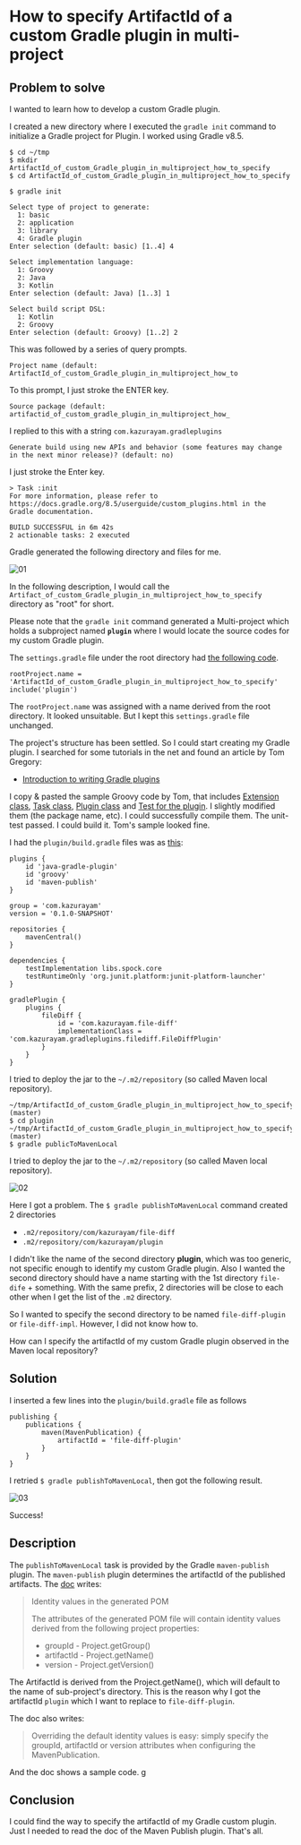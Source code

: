 # How to specify ArtifactId of a custom Gradle plugin in multi-project

## Problem to solve

I wanted to learn how to develop a custom Gradle plugin.

I created a new directory where I executed the `gradle init` command to initialize a Gradle project for Plugin. I worked using Gradle v8.5.

```
$ cd ~/tmp
$ mkdir ArtifactId_of_custom_Gradle_plugin_in_multiproject_how_to_specify
$ cd ArtifactId_of_custom_Gradle_plugin_in_multiproject_how_to_specify
```

```
$ gradle init

Select type of project to generate:
  1: basic
  2: application
  3: library
  4: Gradle plugin
Enter selection (default: basic) [1..4] 4

Select implementation language:
  1: Groovy
  2: Java
  3: Kotlin
Enter selection (default: Java) [1..3] 1

Select build script DSL:
  1: Kotlin
  2: Groovy
Enter selection (default: Groovy) [1..2] 2
```
This was followed by a series of query prompts.

```
Project name (default: ArtifactId_of_custom_Gradle_plugin_in_multiproject_how_to 
```
To this prompt, I just stroke the ENTER key.

```
Source package (default: artifactid_of_custom_gradle_plugin_in_multiproject_how_
```
I replied to this with a string `com.kazurayam.gradleplugins`

```
Generate build using new APIs and behavior (some features may change in the next minor release)? (default: no) 
```

I just stroke the Enter key.

```
> Task :init
For more information, please refer to https://docs.gradle.org/8.5/userguide/custom_plugins.html in the Gradle documentation.

BUILD SUCCESSFUL in 6m 42s
2 actionable tasks: 2 executed
```

Gradle generated the following directory and files for me.

![01](https://kazurayam.github.io/ArtifactId_of_custom_Gradle_plugin_in_multiproject_how_to_specify/images/01_project_in_finder.png)

In the following description, I would call the `Artifact_of_custom_Gradle_plugin_in_multiproject_how_to_specify` directory as "root" for short. 

Please note that the `gradle init` command generated a Multi-project which holds a subproject named **`plugin`** where I would locate the source codes for my custom Gradle plugin.

The `settings.gradle` file under the root directory had [the following code](https://github.com/kazurayam/ArtifactId_of_custom_Gradle_plugin_in_multiproject_how_to_specify/blob/master/settings.gradle).

```
rootProject.name = 'ArtifactId_of_custom_Gradle_plugin_in_multiproject_how_to_specify'
include('plugin')
```

The `rootProject.name` was assigned with a name derived from the root directory. It looked unsuitable. But I kept this `settings.gradle` file unchanged. 

The project's structure has been settled. So I could start creating my Gradle plugin. I searched for some tutorials in the net and found an article by Tom Gregory:

- [Introduction to writing Gradle plugins](https://tomgregory.com/gradle/introduction-to-gradle-plugins/)

I copy & pasted the sample Groovy code by Tom, that includes [Extension class](https://tomgregory.com/gradle/introduction-to-gradle-plugins/#3-extension-class), [Task class](https://tomgregory.com/gradle/introduction-to-gradle-plugins/#4-task-class), [Plugin class](https://tomgregory.com/gradle/introduction-to-gradle-plugins/#5-plugin-class) and [Test for the plugin](https://tomgregory.com/gradle/introduction-to-gradle-plugins/#6-adding-a-plugin-integration-test). I slightly modified them (the package name, etc). I could successfully compile them. The unit-test passed. I could build it. Tom's sample looked fine. 

I had the `plugin/build.gradle` files was as [this](https://github.com/kazurayam/ArtifactId_of_custom_Gradle_plugin_in_multiproject_how_to_specify/blob/master/plugin/build.gradle):

```
plugins {
    id 'java-gradle-plugin'
    id 'groovy'
    id 'maven-publish'
}

group = 'com.kazurayam'
version = '0.1.0-SNAPSHOT'

repositories {
    mavenCentral()
}

dependencies {
    testImplementation libs.spock.core
    testRuntimeOnly 'org.junit.platform:junit-platform-launcher'
}

gradlePlugin {
    plugins {
        fileDiff {
            id = 'com.kazurayam.file-diff'
            implementationClass = 'com.kazurayam.gradleplugins.filediff.FileDiffPlugin'
        }
    }
}
```

I tried to deploy the jar to the `~/.m2/repository` (so called Maven local repository). 

```
~/tmp/ArtifactId_of_custom_Gradle_plugin_in_multiproject_how_to_specify (master)
$ cd plugin
~/tmp/ArtifactId_of_custom_Gradle_plugin_in_multiproject_how_to_specify/plugin (master)
$ gradle publicToMavenLocal
```

I tried to deploy the jar to the `~/.m2/repository` (so called Maven local repository). 

![02](https://kazurayam.github.io/ArtifactId_of_custom_Gradle_plugin_in_multiproject_how_to_specify/images/02_artifactId_plugin.png)

Here I got a problem. The `$ gradle publishToMavenLocal` command created 2 directories

- `.m2/repository/com/kazurayam/file-diff`
- `.m2/repository/com/kazurayam/plugin`

I didn't like the name of the second directory **plugin**, which was too generic, not specific enough to identify my custom Gradle plugin. Also I wanted the second directory should have a name starting with the 1st directory `file-dife` + something. With the same prefix, 2 directories will be close to each other when I get the list of the `.m2` directory.

So I wanted to specify the second directory to be named `file-diff-plugin` or `file-diff-impl`. However, I did not know how to.

How can I specify the artifactId of my custom Gradle plugin observed in the Maven local repository?

## Solution

I inserted a few lines into the `plugin/build.gradle` file as follows

```
publishing {
    publications {
        maven(MavenPublication) {
            artifactId = 'file-diff-plugin'
        }
    }
}
```

I retried `$ gradle publishToMavenLocal`, then got the following result.

![03](https://kazurayam.github.io/ArtifactId_of_custom_Gradle_plugin_in_multiproject_how_to_specify/images/03_artifactId_file-diff-plugin.png)

Success!

## Description

The `publishToMavenLocal` task is provided by the Gradle `maven-publish` plugin. The `maven-publish` plugin determines the artifactId of the published artifacts. The [doc](https://docs.gradle.org/current/userguide/publishing_maven.html#sec:identity_values_in_the_generated_pom) writes:

>Identity values in the generated POM
> 
>The attributes of the generated POM file will contain identity values derived from the following project properties:
> - groupId - Project.getGroup()
> - artifactId - Project.getName()
> - version - Project.getVersion()

The ArtifactId is derived from the Project.getName(), which will default to the name of sub-project's directory. This is the reason why I got the artifactId `plugin` which I want to replace to `file-diff-plugin`.

The doc also writes:

>Overriding the default identity values is easy: simply specify the groupId, artifactId or version attributes when configuring the MavenPublication.

And the doc shows a sample code. 
g
## Conclusion

I could find the way to specify the artifactId of my Gradle custom plugin. Just I needed to read the doc of the Maven Publish plugin. That's all.

